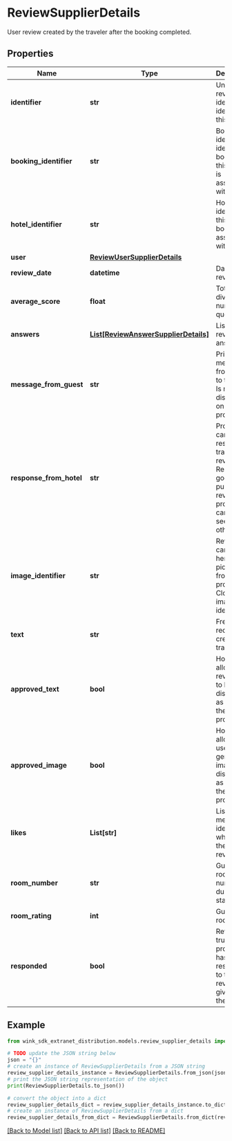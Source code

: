 # ReviewSupplierDetails

User review created by the traveler after the booking completed.

## Properties

Name | Type | Description | Notes
------------ | ------------- | ------------- | -------------
**identifier** | **str** | Unique review identifier identifying this record. | [optional] 
**booking_identifier** | **str** | Booking identifier identifier booking this review is associated with. | [optional] 
**hotel_identifier** | **str** | Hotel identifier this booking is associated with. | [optional] 
**user** | [**ReviewUserSupplierDetails**](ReviewUserSupplierDetails.md) |  | [optional] 
**review_date** | **datetime** | Date of review. | [optional] 
**average_score** | **float** | Total points divided by number of questions. | [optional] 
**answers** | [**List[ReviewAnswerSupplierDetails]**](ReviewAnswerSupplierDetails.md) | List of user review answers. | [optional] 
**message_from_guest** | **str** | Private message from guest to the hotel. Is not displayed on property profile. | [optional] 
**response_from_hotel** | **str** | Property can response to traveler review. Response goes on public review profile and can be seen by others. | [optional] 
**image_identifier** | **str** | Reviewer can upload her best picture from the property. Cloudinary image identifier. | [optional] 
**text** | **str** | Free text record created by traveler | [optional] 
**approved_text** | **bool** | Hotel allows the review text to be displayed as part of their profile. | [optional] 
**approved_image** | **bool** | Hotel allows the user-generated image to be displayed as part of their profile. | [optional] 
**likes** | **List[str]** | List of member identifiers who liked the textual review | [optional] 
**room_number** | **str** | Guest&#39;s room number during their stay. | [optional] 
**room_rating** | **int** | Guest&#39;s room rating | [optional] 
**responded** | **bool** | Returns true if property has responded to the review given by the guest. | [optional] [default to False]

## Example

```python
from wink_sdk_extranet_distribution.models.review_supplier_details import ReviewSupplierDetails

# TODO update the JSON string below
json = "{}"
# create an instance of ReviewSupplierDetails from a JSON string
review_supplier_details_instance = ReviewSupplierDetails.from_json(json)
# print the JSON string representation of the object
print(ReviewSupplierDetails.to_json())

# convert the object into a dict
review_supplier_details_dict = review_supplier_details_instance.to_dict()
# create an instance of ReviewSupplierDetails from a dict
review_supplier_details_from_dict = ReviewSupplierDetails.from_dict(review_supplier_details_dict)
```
[[Back to Model list]](../README.md#documentation-for-models) [[Back to API list]](../README.md#documentation-for-api-endpoints) [[Back to README]](../README.md)


